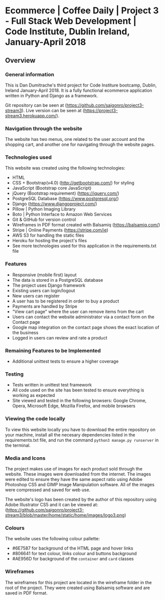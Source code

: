 # Ecommerce | Coffee Daily | Project 3 - Full Stack Web Development | Code Institute, Dublin Ireland, January-April 2018

## Overview

### General information
This is Dan Dumitrache's third project for Code Institure bootcamp, Dublin, Ireland January-April 2018. It is a fully functional ecommerce application written in Python and Django as a framework. 

Git repository can be seen at (https://github.com/saigonro/project3-stream3). Live version can be seen at (https://project3-stream3.herokuapp.com/).

### Navigation through the website
The website has two menus, one related to the user account and the shopping cart, and another one for navigating through the website pages.

### Technologies used
This website was created using the following technologies:
- HTML
- CSS + Bootstrap(v4.0) (http://getbootstrap.com/) for styling
- JavaScript (Bootstrap core JavaScript)
- jQuery (Bootstrap requirement) (https://jquery.com/)
- PostgreSQL Database (https://www.postgresql.org/)
- Django (https://www.djangoproject.com/)
- Pillow | Python Imaging Library
- Boto | Python Interface to Amazon Web Services
- Git & GitHub for version control
- Wireframes in PDF format created with Balsamiq (https://balsamiq.com/)
- Stripe | Online Payments (https://stripe.com/ie)
- AWS S3 for handling the static files
- Heroku for hosting the project's files
- See more technologies used for this application in the requirements.txt file

### Features
- Responsive (mobile first) layout
- The data is stored in a PostgreSQL database
- The project uses Django framework
- Existing users can login/logout
- New users can register
- A user has to be registered in order to buy a product
- Payments are handled by Stripe
- "View cart page" where the user can remove items from the cart
- Users can contact the website administrator via a contact form on the Contact page
- Google map integration on the contact page shows the exact location of the business
- Logged in users can review and rate a product

### Remaining Features to be Implemented
- Additional unittest tests to ensure a higher coverage

### Testing
- Tests written in unittest test framework
- All code used on the site has been tested to ensure everything is working as expected
- Site viewed and tested in the following browsers: Google Chrome, Opera, Microsoft Edge, Mozilla Firefox, and mobile browsers

### Viewing the code locally
To view this website locally you have to download the entire repository on your machine, install all the necesary dependencies listed in the requirements.txt file, and run the command `python3 manage.py runserver` in the terminal.

### Media and Icons
The project makes use of images for each product sold through the website. These images were downloaded from the internet. The images were edited to ensure they have the same aspect ratio using Adobe Photoshop CS5 and GIMP Image Manipulation software. All of the images were compressed and saved for web use.

The website's logo has been created by the author of this repository using Adobe Illustrator CS5 and it can be viewed at: (https://github.com/saigonro/project3-stream3/blob/master/home/static/home/images/logo3.png)

### Colours
The website uses the following colour pallette:
- #6E7587 for background of the HTML page and hover links
- #806641 for text colour, links colour and buttons background
- #AE956D for background of the `container` and `card` classes 

### Wireframes
The wireframes for this project are located in the wireframe folder in the root of the project. They were created using Balsamiq software and are saved in PDF format.
